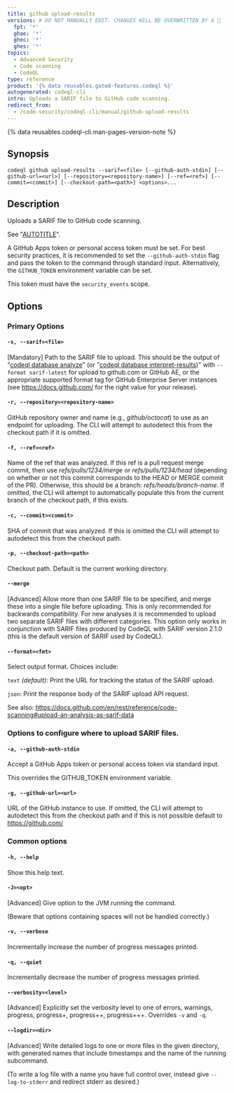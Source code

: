 ```yaml
---
title: github upload-results
versions: # DO NOT MANUALLY EDIT. CHANGES WILL BE OVERWRITTEN BY A 🤖
  fpt: '*'
  ghae: '*'
  ghec: '*'
  ghes: '*'
topics:
  - Advanced Security
  - Code scanning
  - CodeQL
type: reference
product: '{% data reusables.gated-features.codeql %}'
autogenerated: codeql-cli
intro: Uploads a SARIF file to GitHub code scanning.
redirect_from:
  - /code-security/codeql-cli/manual/github-upload-results
---
```



<!-- Content after this section is automatically generated -->

{% data reusables.codeql-cli.man-pages-version-note %}

## Synopsis

```shell copy
codeql github upload-results --sarif=<file> [--github-auth-stdin] [--github-url=<url>] [--repository=<repository-name>] [--ref=<ref>] [--commit=<commit>] [--checkout-path=<path>] <options>...
```

## Description

Uploads a SARIF file to GitHub code scanning.

See "[AUTOTITLE](/code-security/code-scanning/using-codeql-code-scanning-with-your-existing-ci-system/installing-codeql-cli-in-your-ci-system#uploading-results-to-github)".

A GitHub Apps token or personal access token must be set. For best
security practices, it is recommended to set the `--github-auth-stdin`
flag and pass the token to the command through standard input.
Alternatively, the `GITHUB_TOKEN` environment variable can be set.

This token must have the `security_events` scope.

## Options

### Primary Options

#### `-s, --sarif=<file>` <!-- markdownlint-disable-line heading-increment -->

\[Mandatory] Path to the SARIF file to upload. This should be the
output of "[codeql database analyze](/code-security/codeql-cli/codeql-cli-manual/database-analyze)" (or "[codeql database interpret-results](/code-security/codeql-cli/codeql-cli-manual/database-interpret-results))" with `--format sarif-latest` for upload to github.com or
GitHub AE, or the appropriate supported format tag for GitHub Enterprise
Server instances (see <https://docs.github.com/> for the right value for
your release).

#### `-r, --repository=<repository-name>`

GitHub repository owner and name (e.g., _github/octocat_) to use as an
endpoint for uploading. The CLI will attempt to autodetect this from the
checkout path if it is omitted.

#### `-f, --ref=<ref>`

Name of the ref that was analyzed. If this ref is a pull request merge
commit, then use _refs/pulls/1234/merge_ or _refs/pulls/1234/head_
(depending on whether or not this commit corresponds to the HEAD or
MERGE commit of the PR). Otherwise, this should be a branch:
_refs/heads/branch-name_. If omitted, the CLI will attempt to
automatically populate this from the current branch of the checkout
path, if this exists.

#### `-c, --commit=<commit>`

SHA of commit that was analyzed. If this is omitted the CLI will attempt
to autodetect this from the checkout path.

#### `-p, --checkout-path=<path>`

Checkout path. Default is the current working directory.

#### `--merge`

\[Advanced] Allow more than one SARIF file to be specified, and merge
these into a single file before uploading. This is only recommended for
backwards compatibility. For new analyses it is recommended to upload
two separate SARIF files with different categories. This option only
works in conjunction with SARIF files produced by CodeQL with SARIF
version 2.1.0 (this is the default version of SARIF used by CodeQL).

#### `--format=<fmt>`

Select output format. Choices include:

`text` _(default)_: Print the URL for tracking the status of the SARIF
upload.

`json`: Print the response body of the SARIF upload API request.

See also:
<https://docs.github.com/en/rest/reference/code-scanning#upload-an-analysis-as-sarif-data>

### Options to configure where to upload SARIF files.

#### `-a, --github-auth-stdin`

Accept a GitHub Apps token or personal access token via standard input.

This overrides the GITHUB\_TOKEN environment variable.

#### `-g, --github-url=<url>`

URL of the GitHub instance to use. If omitted, the CLI will attempt to
autodetect this from the checkout path and if this is not possible
default to <https://github.com/>

### Common options

#### `-h, --help`

Show this help text.

#### `-J=<opt>`

\[Advanced] Give option to the JVM running the command.

(Beware that options containing spaces will not be handled correctly.)

#### `-v, --verbose`

Incrementally increase the number of progress messages printed.

#### `-q, --quiet`

Incrementally decrease the number of progress messages printed.

#### `--verbosity=<level>`

\[Advanced] Explicitly set the verbosity level to one of errors,
warnings, progress, progress+, progress++, progress+++. Overrides `-v`
and `-q`.

#### `--logdir=<dir>`

\[Advanced] Write detailed logs to one or more files in the given
directory, with generated names that include timestamps and the name of
the running subcommand.

(To write a log file with a name you have full control over, instead
give `--log-to-stderr` and redirect stderr as desired.)
